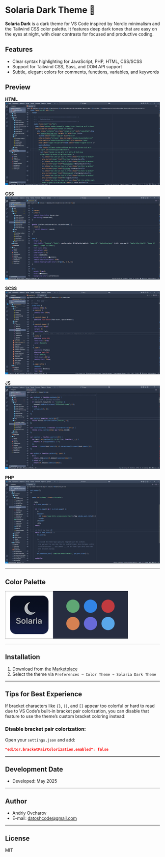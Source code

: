 # Solaria Dark Theme 🌙

**Solaria Dark** is a dark theme for VS Code inspired by Nordic minimalism and the Tailwind CSS color palette. It features deep dark tones that are easy on the eyes at night, with clear contrasts for focused and productive coding.

## Features

- Clear syntax highlighting for JavaScript, PHP, HTML, CSS/SCSS
- Support for Tailwind CSS, Sass, and DOM API support
- Subtle, elegant colors for comments, functions, variables, and keywords

## Preview

**HTML** 
<img src="images/screenshot-dark-theme-1.webp" alt="img"><br><br>
**CSS** 
<img src="images/screenshot-dark-theme-2.webp" alt="img"><br><br>
**SCSS** 
<img src="images/screenshot-dark-theme-5.webp" alt="img"><br><br>
**JS** 
<img src="images/screenshot-dark-theme-3.webp" alt="img"><br><br>
**PHP** 
<img src="images/screenshot-dark-theme-4.webp" alt="img">

---

## Сolor Palette 

<img src="images/colors-dark.webp" width="400px" alt="img">

---

## Installation

1. Download from the [Marketplace](https://marketplace.visualstudio.com/items?itemName=ovcharovcoder.solaria-dark-theme)
2. Select the theme via `Preferences → Color Theme → Solaria Dark Theme`

---

## Tips for Best Experience

If bracket characters like `{}`, `()`, and `[]` appear too colorful or hard to read due to VS Code’s built-in bracket pair colorization, you can disable that feature to use the theme’s custom bracket coloring instead:


### Disable bracket pair colorization:

Open your `settings.json` and add:

```json
"editor.bracketPairColorization.enabled": false
```

---

## Development Date  
- Developed: May 2025

---

## Author

- Andriy Ovcharov
- E-mail: datoshcode@gmail.com

---

## License

MIT

